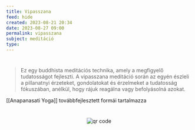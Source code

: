 ```yaml
---
title: Vipasszana
feed: hide
created: 2023-08-21 20:34
date: 2023-08-27 09:00
permalink: vipasszana
subject: meditáció
type: 
---
```

#
> Ez egy buddhista meditációs technika, amely a megfigyelő tudatosságot fejleszti. A vipasszana meditáció során az egyén észleli a pillanatnyi érzeteket, gondolatokat és érzelmeket a tudatosság fókuszában, anélkül, hogy rájuk reagálna vagy befolyásolná azokat.

[[Anapanasati Yoga]] továbbfejlesztett formái tartalmazza


#
<p style="text-align: center;"><img src="https://chart.googleapis.com/chart?cht=qr&chl=https://notes.andrasdenes.com/vipasszana&chs=180x180&choe=UTF-8&chld=L|2" alt="qr code"></p>

